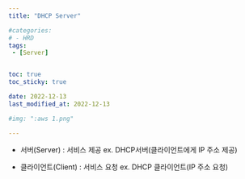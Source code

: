 ```yaml
---
title: "DHCP Server"

#categories:
# - HRD
tags:
 - [Server]


toc: true
toc_sticky: true

date: 2022-12-13
last_modified_at: 2022-12-13

#img: ":aws 1.png"

---
```


<!-- outline-start -->



- 서버(Server) : 서비스 제공 
ex. DHCP서버(클라이언트에게 IP 주소 제공)

- 클라이언트(Client) : 서비스 요청
ex. DHCP 클라이언트(IP 주소 요청)